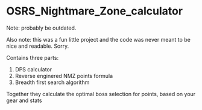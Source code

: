# OSRS_Nightmare_Zone_calculator

Note: probably be outdated.

Also note: this was a fun little project and the code was never meant to be nice and readable. Sorry.


Contains three parts:
1. DPS calculator
2. Reverse enginered NMZ points formula
3. Breadth first search algorithm

Together they calculate the optimal boss selection for points, based on your gear and stats
